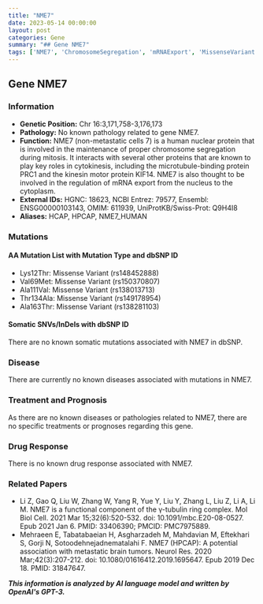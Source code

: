 ```yaml
---
title: "NME7"
date: 2023-05-14 00:00:00
layout: post
categories: Gene
summary: "## Gene NME7"
tags: ['NME7', 'ChromosomeSegregation', 'mRNAExport', 'MissenseVariant', 'SomaticMutations', 'NoRelatedDiseases', 'NoDrugResponse', 'GammaTubulinRingComplex']
---
```


## Gene NME7

### Information
- **Genetic Position:** Chr 16:3,171,758-3,176,173
- **Pathology:** No known pathology related to gene NME7.
- **Function:** NME7 (non-metastatic cells 7) is a human nuclear protein that is involved in the maintenance of proper chromosome segregation during mitosis. It interacts with several other proteins that are known to play key roles in cytokinesis, including the microtubule-binding protein PRC1 and the kinesin motor protein KIF14. NME7 is also thought to be involved in the regulation of mRNA export from the nucleus to the cytoplasm.
- **External IDs:** HGNC: 18623, NCBI Entrez: 79577, Ensembl: ENSG00000103143, OMIM: 611939, UniProtKB/Swiss-Prot: Q9H4I8
- **Aliases:** HCAP, HPCAP, NME7_HUMAN

### Mutations
#### AA Mutation List with Mutation Type and dbSNP ID
- Lys12Thr: Missense Variant (rs148452888)
- Val69Met: Missense Variant (rs150370807)
- Ala111Val: Missense Variant (rs138013713)
- Thr134Ala: Missense Variant (rs149178954)
- Ala163Thr: Missense Variant (rs138281103)

#### Somatic SNVs/InDels with dbSNP ID
There are no known somatic mutations associated with NME7 in dbSNP.

### Disease
There are currently no known diseases associated with mutations in NME7.

### Treatment and Prognosis
As there are no known diseases or pathologies related to NME7, there are no specific treatments or prognoses regarding this gene.

### Drug Response
There is no known drug response associated with NME7.

### Related Papers
- Li Z, Gao Q, Liu W, Zhang W, Yang R, Yue Y, Liu Y, Zhang L, Liu Z, Li A, Li M. NME7 is a functional component of the γ-tubulin ring complex. Mol Biol Cell. 2021 Mar 15;32(6):520-532. doi: 10.1091/mbc.E20-08-0527. Epub 2021 Jan 6. PMID: 33406390; PMCID: PMC7975889.
- Mehraeen E, Tabatabaeian H, Asgharzadeh M, Mahdavian M, Eftekhari S, Gorji N, Sotoodehnejadnematalahi F. NME7 (HPCAP): A potential association with metastatic brain tumors. Neurol Res. 2020 Mar;42(3):207-212. doi: 10.1080/01616412.2019.1695647. Epub 2019 Dec 18. PMID: 31847647.

**_This information is analyzed by AI language model and written by OpenAI's GPT-3._**